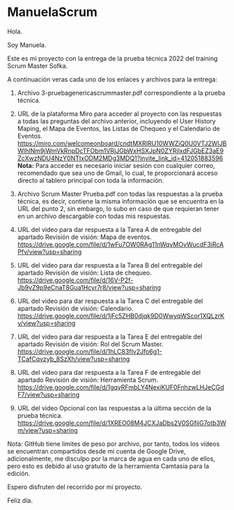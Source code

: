 # ManuelaScrum
Hola.

Soy Manuela.

Este es mi proyecto con la entrega de la prueba técnica 2022 del training Scrum Master Sofka.

A continuación veras cada uno de los enlaces y archivos para la entrega:

1. Archivo 3-pruebagenericascrummaster.pdf correspondiente a la prueba técnica.
2. URL de la plataforma Miro para acceder al proyecto con las respuestas a todas las preguntas del archivo anterior, incluyendo el User History Maping, el Mapa de Eventos, las Listas de Chequeo y el Calendario de Eventos.
https://miro.com/welcomeonboard/cndtMXRIRU10WWZiQ0U0VTJ2WlJBWlhINm9jWmVkRnpDcTFObm1VRjJGbWxHSXJpN0ZYRjlxdFJGbEZ3aE9ZcXwzNDU4NzY0NTIxODM2MDg3MDQ1?invite_link_id=412051883596   
**Nota:** Para acceder es necesario iniciar sesión con cualquier correo, recomendado que sea uno de Gmail, lo cual, te proporcionará acceso directo al tablero principal con toda la información.

3. Archivo Scrum Master Prueba.pdf con todas las respuestas a la prueba técnica, es decir, contiene la misma información que se encuentra en la URL del punto 2, sin embargo, lo subo en caso de que requieran tener en un archivo descargable con todas mis respuestas.
4. URL del video para dar respuesta a la Tarea A de entregable del apartado Revisión de visión: Mapa de eventos.
https://drive.google.com/file/d/1wFu7OW0RAg11nWqyMOvWucdF3iRcAPfv/view?usp=sharing
5. URL del video para dar respuesta a la Tarea B del entregable del apartado Revisión de visión: Lista de chequeo.
https://drive.google.com/file/d/16V-P2f-Jb9vZ9p9eCnaT8Gua1Hcyr7r8/view?usp=sharing
6. URL del video para dar respuesta a la Tarea C del entregable del apartado Revisión de visión: Calendario.
https://drive.google.com/file/d/1jFc5ZHB0djqk9D0WwyqWScor1XQLzrKy/view?usp=sharing
7. URL del video para dar respuesta a la Tarea E del entregable del apartado Revisión de visión: Rol del Scrum Master. 
https://drive.google.com/file/d/1hLC83fIv2Jfo6g1-TCafCqvzyb_8SzXh/view?usp=sharing
8. URL del video para dar respuesta a la Tarea F de entregable del apartado Revisión de visión: Herramienta Scrum.
https://drive.google.com/file/d/1gqyRFmbLY4NexiKUF0FnhzwLHJeCGdF7/view?usp=sharing
9. URL del video Opcional con las respuestas a la última sección de la prueba técnica.
https://drive.google.com/file/d/1XREO08M4JCXJaDbs2V0SGfijG7otb3Wm/view?usp=sharing

Nota: GitHub tiene limites de peso por archivo, por tanto, todos los vídeos se encuentran compartidos desde mi cuenta de Google Drive, adicionalmente, me disculpo por la marca de agua en cada uno de ellos, pero esto es debido al uso gratuito de la herramienta Camtasia para la edición.

Espero disfruten del recorrido por mi proyecto.

Feliz día.
